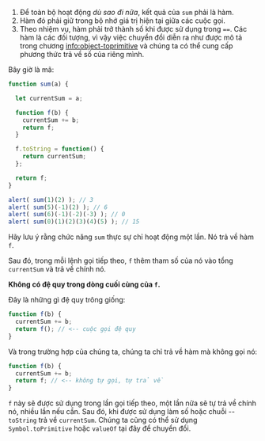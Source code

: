 
1. Để toàn bộ hoạt động *dù sao đi nữa*, kết quả của `sum` phải là hàm.
2. Hàm đó phải giữ trong bộ nhớ giá trị hiện tại giữa các cuộc gọi.
3. Theo nhiệm vụ, hàm phải trở thành số khi được sử dụng trong `==`. Các hàm là các đối tượng, vì vậy việc chuyển đổi diễn ra như được mô tả trong chương <info:object-toprimitive> và chúng ta có thể cung cấp phương thức trả về số của riêng mình.

Bây giờ là mã:

```js demo run
function sum(a) {

  let currentSum = a;

  function f(b) {
    currentSum += b;
    return f;
  }

  f.toString = function() {
    return currentSum;
  };

  return f;
}

alert( sum(1)(2) ); // 3
alert( sum(5)(-1)(2) ); // 6
alert( sum(6)(-1)(-2)(-3) ); // 0
alert( sum(0)(1)(2)(3)(4)(5) ); // 15
```

Hãy lưu ý rằng chức năng `sum` thực sự chỉ hoạt động một lần. Nó trả về hàm `f`.

Sau đó, trong mỗi lệnh gọi tiếp theo, `f` thêm tham số của nó vào tổng `currentSum` và trả về chính nó.

**Không có đệ quy trong dòng cuối cùng của `f`.**

Đây là những gì đệ quy trông giống:

```js
function f(b) {
  currentSum += b;
  return f(); // <-- cuộc gọi đệ quy
}
```

Và trong trường hợp của chúng ta, chúng ta chỉ trả về hàm mà không gọi nó:

```js
function f(b) {
  currentSum += b;
  return f; // <-- không tự gọi, tự trả về
}
```

`f` này sẽ được sử dụng trong lần gọi tiếp theo, một lần nữa sẽ tự trả về chính nó, nhiều lần nếu cần. Sau đó, khi được sử dụng làm số hoặc chuỗi -- `toString` trả về `currentSum`. Chúng ta cũng có thể sử dụng `Symbol.toPrimitive` hoặc `valueOf` tại đây để chuyển đổi.
